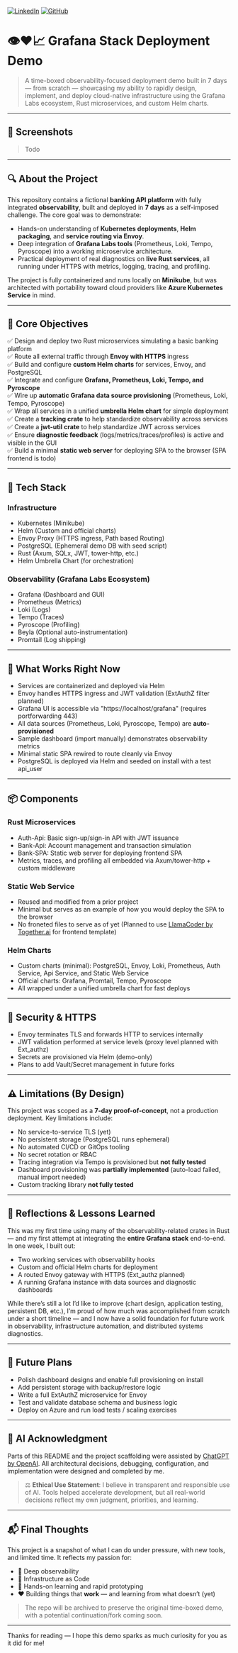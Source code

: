 [![LinkedIn](https://img.shields.io/badge/LinkedIn-Profile-blue?logo=linkedin&logoColor=white)](https://www.linkedin.com/in/roman-zanotelli/)
[![GitHub](https://img.shields.io/badge/GitHub-Profile-green?logo=github&logoColor=white)](https://github.com/Roman-Zanotelli)

# 👁️❤️📈 Grafana Stack Deployment Demo

> A time-boxed observability-focused deployment demo built in 7 days — from scratch — showcasing my ability to rapidly design, implement, and deploy cloud-native infrastructure using the Grafana Labs ecosystem, Rust microservices, and custom Helm charts.

---

## 📸 Screenshots
> Todo

---

## 🔍 About the Project

This repository contains a fictional **banking API platform** with fully integrated **observability**, built and deployed in **7 days** as a self-imposed challenge. The core goal was to demonstrate:

- Hands-on understanding of **Kubernetes deployments**, **Helm packaging**, and **service routing via Envoy**.
- Deep integration of **Grafana Labs tools** (Prometheus, Loki, Tempo, Pyroscope) into a working microservice architecture.
- Practical deployment of real diagnostics on **live Rust services**, all running under HTTPS with metrics, logging, tracing, and profiling.

The project is fully containerized and runs locally on **Minikube**, but was architected with portability toward cloud providers like **Azure Kubernetes Service** in mind.

---

## 🧠 Core Objectives

✅ Design and deploy two Rust microservices simulating a basic banking platform  
✅ Route all external traffic through **Envoy with HTTPS** ingress  
✅ Build and configure **custom Helm charts** for services, Envoy, and PostgreSQL  
✅ Integrate and configure **Grafana, Prometheus, Loki, Tempo, and Pyroscope**  
✅ Wire up **automatic Grafana data source provisioning** (Prometheus, Loki, Tempo, Pyroscope)  
✅ Wrap all services in a unified **umbrella Helm chart** for simple deployment  
✅ Create a **tracking crate** to help standardize observability across services
✅ Create a **jwt-util crate** to help standardize JWT across services  
✅ Ensure **diagnostic feedback** (logs/metrics/traces/profiles) is active and visible in the GUI  
✅ Build a minimal **static web server** for deploying SPA to the browser (SPA frontend is todo)

---

## 🧰 Tech Stack

### Infrastructure
- Kubernetes (Minikube)
- Helm (Custom and official charts)
- Envoy Proxy (HTTPS ingress, Path based Routing)
- PostgreSQL (Ephemeral demo DB with seed script)
- Rust (Axum, SQLx, JWT, tower-http, etc.)
- Helm Umbrella Chart (for orchestration)

### Observability (Grafana Labs Ecosystem)
- Grafana (Dashboard and GUI)
- Prometheus (Metrics)
- Loki (Logs)
- Tempo (Traces)
- Pyroscope (Profiling)
- Beyla (Optional auto-instrumentation)
- Promtail (Log shipping)

---

## 🧪 What Works Right Now

- Services are containerized and deployed via Helm
- Envoy handles HTTPS ingress and JWT validation (ExtAuthZ filter planned)
- Grafana UI is accessible via "https://localhost/grafana" (requires portforwarding 443)
- All data sources (Prometheus, Loki, Pyroscope, Tempo) are **auto-provisioned**
- Sample dashboard (import manually) demonstrates observability metrics
- Minimal static SPA rewired to route cleanly via Envoy
- PostgreSQL is deployed via Helm and seeded on install with a test api_user

---

## 📦 Components

### Rust Microservices
- Auth-Api: Basic sign-up/sign-in API with JWT issuance
- Bank-Api: Account management and transaction simulation
- Bank-SPA: Static web server for deploying frontend SPA
- Metrics, traces, and profiling all embedded via Axum/tower-http + custom middleware

### Static Web Service
- Reused and modified from a prior project
- Minimal but serves as an example of how you would deploy the SPA to the browser
- No froneted files to serve as of yet (Planned to use [LlamaCoder by Together.ai](https://llamacoder.together.ai/) for frontend template)

### Helm Charts
- Custom charts (minimal): PostgreSQL, Envoy, Loki, Prometheus, Auth Service, Api Service, and Static Web Service
- Official charts: Grafana, Promtail, Tempo, Pyroscope
- All wrapped under a unified umbrella chart for fast deploys

---

## 🔐 Security & HTTPS

- Envoy terminates TLS and forwards HTTP to services internally
- JWT validation performed at service levels (proxy level planned with Ext_authz)
- Secrets are provisioned via Helm (demo-only)
- Plans to add Vault/Secret management in future forks

---

## ⚠️ Limitations (By Design)

This project was scoped as a **7-day proof-of-concept**, not a production deployment. Key limitations include:

- No service-to-service TLS (yet)
- No persistent storage (PostgreSQL runs ephemeral)
- No automated CI/CD or GitOps tooling
- No secret rotation or RBAC
- Tracing integration via Tempo is provisioned but **not fully tested**
- Dashboard provisioning was **partially implemented** (auto-load failed, manual import needed)
- Custom tracking library **not fully tested**

---

## 🧠 Reflections & Lessons Learned

This was my first time using many of the observability-related crates in Rust — and my first attempt at integrating the **entire Grafana stack** end-to-end. In one week, I built out:

- Two working services with observability hooks
- Custom and official Helm charts for deployment
- A routed Envoy gateway with HTTPS (Ext_authz planned)
- A running Grafana instance with data sources and diagnostic dashboards

While there’s still a lot I’d like to improve (chart design, application testing, persistent DB, etc.), I’m proud of how much was accomplished from scratch under a short timeline — and I now have a solid foundation for future work in observability, infrastructure automation, and distributed systems diagnostics.

---

## 🔄 Future Plans

- Polish dashboard designs and enable full provisioning on install
- Add persistent storage with backup/restore logic
- Write a full ExtAuthZ microservice for Envoy
- Test and validate database schema and business logic
- Deploy on Azure and run load tests / scaling exercises

---

## 🤖 AI Acknowledgment

Parts of this README and the project scaffolding were assisted by [ChatGPT by OpenAI](https://openai.com/chatgpt).
All architectural decisions, debugging, configuration, and implementation were designed and completed by me.

> ⚖️ **Ethical Use Statement**: I believe in transparent and responsible use of AI. Tools helped accelerate development, but all real-world decisions reflect my own judgment, priorities, and learning.

---

## 📬 Final Thoughts

This project is a snapshot of what I can do under pressure, with new tools, and limited time. It reflects my passion for:

- 🧠 Deep observability
- 🔧 Infrastructure as Code
- 🚀 Hands-on learning and rapid prototyping
- ❤️ Building things that **work** — and learning from what doesn’t (yet)

> The repo will be archived to preserve the original time-boxed demo, with a potential continuation/fork coming soon.

---

Thanks for reading — I hope this demo sparks as much curiosity for you as it did for me!